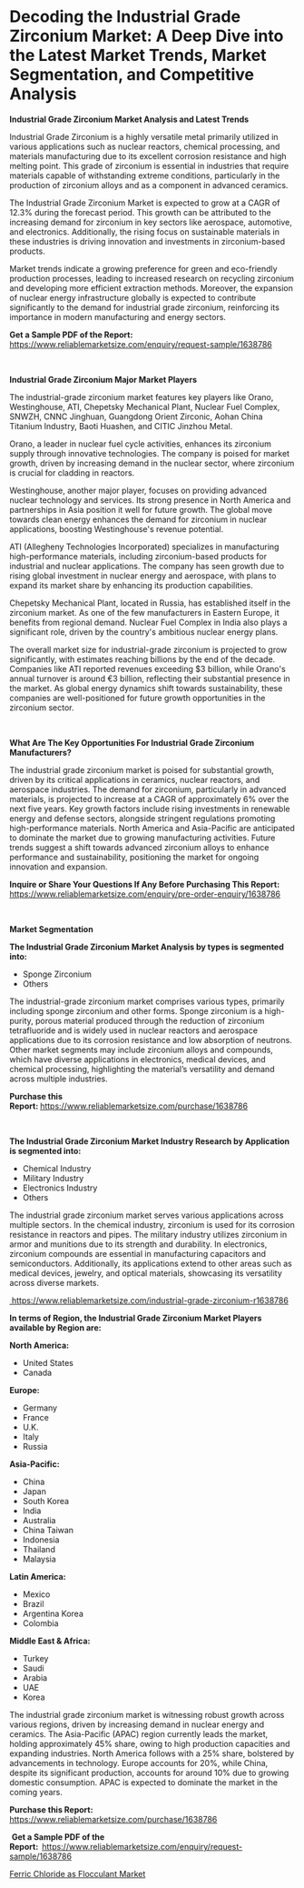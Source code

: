 <p><h1>Decoding the Industrial Grade Zirconium Market: A Deep Dive into the Latest Market Trends, Market Segmentation, and Competitive Analysis</h1></p><p><strong>Industrial Grade Zirconium Market Analysis and Latest Trends</strong></p>
<p><p>Industrial Grade Zirconium is a highly versatile metal primarily utilized in various applications such as nuclear reactors, chemical processing, and materials manufacturing due to its excellent corrosion resistance and high melting point. This grade of zirconium is essential in industries that require materials capable of withstanding extreme conditions, particularly in the production of zirconium alloys and as a component in advanced ceramics.</p><p>The Industrial Grade Zirconium Market is expected to grow at a CAGR of 12.3% during the forecast period. This growth can be attributed to the increasing demand for zirconium in key sectors like aerospace, automotive, and electronics. Additionally, the rising focus on sustainable materials in these industries is driving innovation and investments in zirconium-based products. </p><p>Market trends indicate a growing preference for green and eco-friendly production processes, leading to increased research on recycling zirconium and developing more efficient extraction methods. Moreover, the expansion of nuclear energy infrastructure globally is expected to contribute significantly to the demand for industrial grade zirconium, reinforcing its importance in modern manufacturing and energy sectors.</p></p>
<p><strong>Get a Sample PDF of the Report:&nbsp;</strong> <a href="https://www.reliablemarketsize.com/enquiry/request-sample/1638786?utm_campaign=2744&utm_medium=2&utm_source=Github&utm_content=ia&utm_term=23032025&utm_id=industrial-grade-zirconium">https://www.reliablemarketsize.com/enquiry/request-sample/1638786</a></p>
<p>&nbsp;</p>
<p><strong>Industrial Grade Zirconium Major Market Players</strong></p>
<p><p>The industrial-grade zirconium market features key players like Orano, Westinghouse, ATI, Chepetsky Mechanical Plant, Nuclear Fuel Complex, SNWZH, CNNC Jinghuan, Guangdong Orient Zirconic, Aohan China Titanium Industry, Baoti Huashen, and CITIC Jinzhou Metal. </p><p>Orano, a leader in nuclear fuel cycle activities, enhances its zirconium supply through innovative technologies. The company is poised for market growth, driven by increasing demand in the nuclear sector, where zirconium is crucial for cladding in reactors.</p><p>Westinghouse, another major player, focuses on providing advanced nuclear technology and services. Its strong presence in North America and partnerships in Asia position it well for future growth. The global move towards clean energy enhances the demand for zirconium in nuclear applications, boosting Westinghouse's revenue potential.</p><p>ATI (Allegheny Technologies Incorporated) specializes in manufacturing high-performance materials, including zirconium-based products for industrial and nuclear applications. The company has seen growth due to rising global investment in nuclear energy and aerospace, with plans to expand its market share by enhancing its production capabilities.</p><p>Chepetsky Mechanical Plant, located in Russia, has established itself in the zirconium market. As one of the few manufacturers in Eastern Europe, it benefits from regional demand. Nuclear Fuel Complex in India also plays a significant role, driven by the country's ambitious nuclear energy plans.</p><p>The overall market size for industrial-grade zirconium is projected to grow significantly, with estimates reaching billions by the end of the decade. Companies like ATI reported revenues exceeding $3 billion, while Orano's annual turnover is around €3 billion, reflecting their substantial presence in the market. As global energy dynamics shift towards sustainability, these companies are well-positioned for future growth opportunities in the zirconium sector.</p></p>
<p>&nbsp;</p>
<p><strong>What Are The Key Opportunities For Industrial Grade Zirconium Manufacturers?</strong></p>
<p><p>The industrial grade zirconium market is poised for substantial growth, driven by its critical applications in ceramics, nuclear reactors, and aerospace industries. The demand for zirconium, particularly in advanced materials, is projected to increase at a CAGR of approximately 6% over the next five years. Key growth factors include rising investments in renewable energy and defense sectors, alongside stringent regulations promoting high-performance materials. North America and Asia-Pacific are anticipated to dominate the market due to growing manufacturing activities. Future trends suggest a shift towards advanced zirconium alloys to enhance performance and sustainability, positioning the market for ongoing innovation and expansion.</p></p>
<p><strong>Inquire or Share Your Questions If Any Before Purchasing This Report:</strong> <a href="https://www.reliablemarketsize.com/enquiry/pre-order-enquiry/1638786?utm_campaign=2744&utm_medium=2&utm_source=Github&utm_content=ia&utm_term=23032025&utm_id=industrial-grade-zirconium">https://www.reliablemarketsize.com/enquiry/pre-order-enquiry/1638786</a></p>
<p>&nbsp;</p>
<p><strong>Market Segmentation</strong></p>
<p><strong>The Industrial Grade Zirconium Market Analysis by types is segmented into:</strong></p>
<p><ul><li>Sponge Zirconium</li><li>Others</li></ul></p>
<p><p>The industrial-grade zirconium market comprises various types, primarily including sponge zirconium and other forms. Sponge zirconium is a high-purity, porous material produced through the reduction of zirconium tetrafluoride and is widely used in nuclear reactors and aerospace applications due to its corrosion resistance and low absorption of neutrons. Other market segments may include zirconium alloys and compounds, which have diverse applications in electronics, medical devices, and chemical processing, highlighting the material’s versatility and demand across multiple industries.</p></p>
<p><strong>Purchase this Report:&nbsp;</strong><a href="https://www.reliablemarketsize.com/purchase/1638786?utm_campaign=2744&utm_medium=2&utm_source=Github&utm_content=ia&utm_term=23032025&utm_id=industrial-grade-zirconium">https://www.reliablemarketsize.com/purchase/1638786</a></p>
<p>&nbsp;</p>
<p><strong>The Industrial Grade Zirconium Market Industry Research by Application is segmented into:</strong></p>
<p><ul><li>Chemical Industry</li><li>Military Industry</li><li>Electronics Industry</li><li>Others</li></ul></p>
<p><p>The industrial grade zirconium market serves various applications across multiple sectors. In the chemical industry, zirconium is used for its corrosion resistance in reactors and pipes. The military industry utilizes zirconium in armor and munitions due to its strength and durability. In electronics, zirconium compounds are essential in manufacturing capacitors and semiconductors. Additionally, its applications extend to other areas such as medical devices, jewelry, and optical materials, showcasing its versatility across diverse markets.</p></p>
<p><a href="https://www.reliablemarketsize.com/industrial-grade-zirconium-r1638786?utm_campaign=2744&utm_medium=2&utm_source=Github&utm_content=ia&utm_term=23032025&utm_id=industrial-grade-zirconium">&nbsp;https://www.reliablemarketsize.com/industrial-grade-zirconium-r1638786</a></p>
<p><strong>In terms of Region, the Industrial Grade Zirconium Market Players available by Region are:</strong></p>
<p>
    <p> <strong> North America: </strong>
        <ul>
            <li>United States</li>
            <li>Canada</li>
        </ul>
        </p> 
    <p> <strong> Europe: </strong>
        <ul>
            <li>Germany</li>
            <li>France</li>
            <li>U.K.</li>
            <li>Italy</li>
            <li>Russia</li>
        </ul>
        </p> 
    <p> <strong> Asia-Pacific: </strong>
        <ul>
            <li>China</li>
            <li>Japan</li>
            <li>South Korea</li>
            <li>India</li>
            <li>Australia</li>
            <li>China Taiwan</li>
            <li>Indonesia</li>
            <li>Thailand</li>
            <li>Malaysia</li>
        </ul>
        </p> 
    <p> <strong> Latin America: </strong>
        <ul>
            <li>Mexico</li>
            <li>Brazil</li>
            <li>Argentina Korea</li>
            <li>Colombia</li>
        </ul>
        </p> 
    <p> <strong> Middle East & Africa: </strong>
        <ul>
            <li>Turkey</li>
            <li>Saudi</li>
            <li>Arabia</li>
            <li>UAE</li>
            <li>Korea</li>
        </ul>
    </p>
    </p>
<p><p>The industrial grade zirconium market is witnessing robust growth across various regions, driven by increasing demand in nuclear energy and ceramics. The Asia-Pacific (APAC) region currently leads the market, holding approximately 45% share, owing to high production capacities and expanding industries. North America follows with a 25% share, bolstered by advancements in technology. Europe accounts for 20%, while China, despite its significant production, accounts for around 10% due to growing domestic consumption. APAC is expected to dominate the market in the coming years.</p></p>
<p><strong>Purchase this Report: </strong><a href="https://www.reliablemarketsize.com/purchase/1638786?utm_campaign=2744&utm_medium=2&utm_source=Github&utm_content=ia&utm_term=23032025&utm_id=industrial-grade-zirconium">https://www.reliablemarketsize.com/purchase/1638786</a></p>
<p>&nbsp;<strong>Get a Sample PDF of the Report:&nbsp;&nbsp;</strong><a href="https://www.reliablemarketsize.com/enquiry/request-sample/1638786?utm_campaign=2744&utm_medium=2&utm_source=Github&utm_content=ia&utm_term=23032025&utm_id=industrial-grade-zirconium">https://www.reliablemarketsize.com/enquiry/request-sample/1638786</a></p>
<p><strong></strong></p>
<p><p><a href="https://github.com/carendesrochers299/Market-Research-Report-List-1/blob/main/ferric-chloride-as-flocculant-market.md?utm_campaign=2744&utm_medium=2&utm_source=Github&utm_content=ia&utm_term=23032025&utm_id=industrial-grade-zirconium">Ferric Chloride as Flocculant Market</a></p></p>